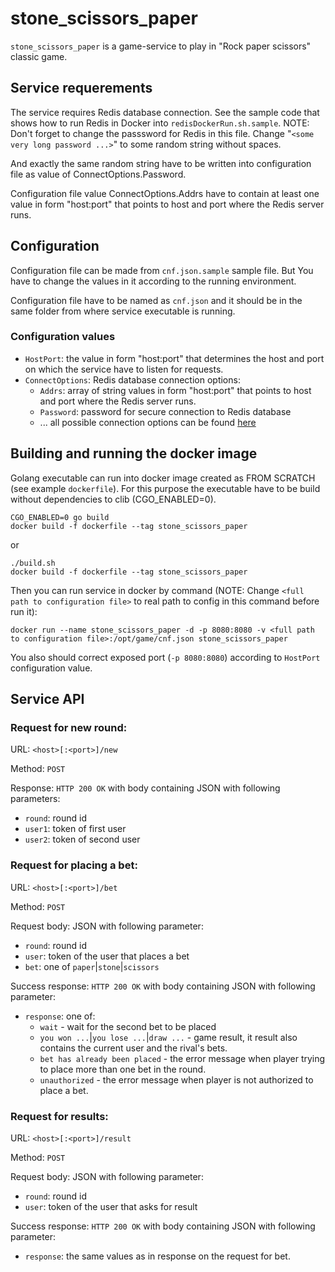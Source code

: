# stone_scissors_paper

`stone_scissors_paper` is a game-service to play in "Rock paper scissors" classic game.

## Service requerements

The service requires Redis database connection. See the sample code that shows how to run Redis in Docker into `redisDockerRun.sh.sample`. NOTE: Don't forget to change the passsword for Redis in this file. Change "`<some very long password ...>`" to some random string without spaces.

And exactly the same random string have to be written into configuration file as value of ConnectOptions.Password.

Configuration file value ConnectOptions.Addrs have to contain at least one value in form "host:port" that points to host and port where the Redis server runs.

## Configuration

Configuration file can be made from `cnf.json.sample` sample file. But You have to change the values in it according to the running environment.

Configuration file have to be named as `cnf.json` and it should be in the same folder from where service executable is running.

### Configuration values

- `HostPort`: the value in form "host:port" that determines the host and port on which the service have to listen for requests.
- `ConnectOptions`: Redis database connection options:
    - `Addrs`: array of string values in form "host:port" that points to host and port where the Redis server runs.
    - `Password`: password for secure connection to Redis database
    - ... all possible connection options can be found [here](https://godoc.org/github.com/go-redis/redis#UniversalOptions)

## Building and running the docker image

Golang executable can run into docker image created as FROM SCRATCH (see example `dockerfile`). For this purpose the executable have to be build without dependencies to clib (CGO_ENABLED=0).

    CGO_ENABLED=0 go build
    docker build -f dockerfile --tag stone_scissors_paper
or

    ./build.sh
    docker build -f dockerfile --tag stone_scissors_paper

Then you can run service in docker by command (NOTE: Change `<full path to configuration file>` to real path to config in this command before run it):

    docker run --name stone_scissors_paper -d -p 8080:8080 -v <full path to configuration file>:/opt/game/cnf.json stone_scissors_paper

You also should correct exposed port (`-p 8080:8080`) according to `HostPort` configuration value.

## Service API

### Request for new round:

URL: `<host>[:<port>]/new`

Method: `POST`

Response: `HTTP 200 OK` with body containing JSON with following parameters:

- `round`: round id
- `user1`: token of first user
- `user2`: token of second user


### Request for placing a bet:

URL: `<host>[:<port>]/bet`

Method: `POST`

Request body: JSON with following parameter:

- `round`: round id
- `user`: token of the user that places a bet
- `bet`: one of `paper`|`stone`|`scissors` 

Success response: `HTTP 200 OK` with body containing JSON with following parameter: 

- `response`: one of: 
    - `wait` - wait for the second bet to be placed
    - `you won ...`|`you lose ...`|`draw ...` - game result, it result also contains the current user and the rival's bets.
    - `bet has already been placed` - the error message when player trying to place more than one bet in the round.
    - `unauthorized` - the error message when player is not authorized to place a bet.
 


### Request for results:
URL: `<host>[:<port>]/result` 

Method: `POST`

Request body: JSON with following parameter:

- `round`: round id
- `user`: token of the user that asks for result

Success response: `HTTP 200 OK` with body containing JSON with following parameter: 

- `response`: the same values as in response on the request for bet.



